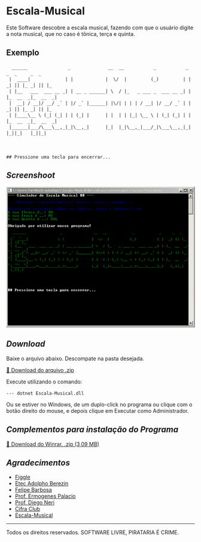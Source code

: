 # Escala-Musical ##

Este Software descobre a escala musical, fazendo com que o usuário digite a nota musical, que no caso é tônica, terça e quinta.

## Exemplo

```
  ______               _              __  __           _           _     _  _     _  _   
 |  ____|             | |            |  \/  |         (_)         | |  _| || |_ _| || |_ 
 | |__   ___  ___ __ _| | __ _ ______| \  / |_   _ ___ _  ___ __ _| | |_  __  _|_  __  _|
 |  __| / __|/ __/ _` | |/ _` |______| |\/| | | | / __| |/ __/ _` | |  _| || |_ _| || |_ 
 | |____\__ \ (_| (_| | | (_| |      | |  | | |_| \__ \ | (_| (_| | | |_  __  _|_  __  _|
 |______|___/\___\__,_|_|\__,_|      |_|  |_|\__,_|___/_|\___\__,_|_|   |_||_|   |_||_|  
                                                                                         
                                                                                         

## Pressione uma tecla para encerrar...
```

## _Screenshoot_

![Tela do Programa](Tela_do_Programa.png)

## _Download_

Baixe o arquivo abaixo. Descompate na pasta desejada.

[📓 Download do arquivo .zip](Dist/Escala-Musical.zip.zip)

Execute utilizando o comando:

```
--- dotnet Escala-Musical.dll
```

Ou se estiver no Windows, de um duplo-click no programa ou clique com o botão direito do mouse, e depois clique em Executar como Administrador.

## _Complementos para instalação do Programa_

[🔲 Download do Winrar. .zip (3,09 MB)](winrar/winrar-5-91.exe)

## _Agradecimentos_

- [Figgle](https://github.com/drewnoakes/figgle)
- [Etec Adolpho Berezin](http://eteab.com.br/)
- [Felipe Barbosa](https://github.com/LipeClash)
- [Prof. Ermogenes Palacio](https://github.com/ermogenes/aulas-programacao-csharp)
- [Prof. Diego Neri](https://github.com/diegoneri)
- [Cifra Club](cifraclub.com.br)
- [Escala-Musical](https://github.com/LipeClash/Escala-Musical)

---

Todos os direitos reservados. SOFTWARE LIVRE, PIRATARIA É CRIME.
